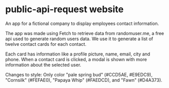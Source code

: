 # public-api-request website
 An app for a fictional company to display employees contact information.

The app was made using Fetch to retrieve data from randomuser.me, a free api used to generate random users data. We use it to generate a list of twelve contact cards for each contact.

Each card has information like a profile picture, name, email, city and phone. When a contact card is clicked, a modal is shown with more information about the selected user.

Changes to style: Only color
 "pale spring bud" (#CCD5AE, #E9EDC9),  "Cornsilk" (#FEFAE0), "Papaya Whip" (#FAEDCD), and "Fawn" (#D4A373).

